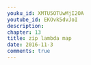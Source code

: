 ```yaml
---
youku_id: XMTU5OTUwMjI2OA
youtube_id: EKOvk5dvJoI
description: 
chapter: 13
title: zip lambda map
date: 2016-11-3
comments: true
---
```



